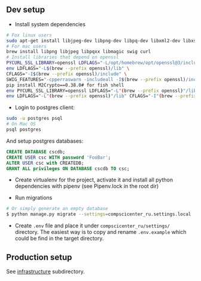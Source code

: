 ## Dev setup

* Install system dependencies
```bash
# Fox linux users
sudo apt-get install libjpeg-dev libpng-dev libpq-dev libxml2-dev libxslt1-dev libmagic-dev
# For mac users
brew install libpng libjpeg libpqxx libmagic swig curl
# Install libraries that depend on openssl
PYCURL_SSL_LIBRARY=openssl LDFLAGS="-L/opt/homebrew/opt/openssl@3/include/lib -L/opt/homebrew/opt/curl/lib" CPPFLAGS="-I/opt/homebrew/opt/openssl@3/include -I/opt/homebrew/opt/curl/include" pip install --compile --no-cache-dir pycurl
env LDFLAGS="-L$(brew --prefix openssl)/lib" \
CFLAGS="-I$(brew --prefix openssl)/include" \
SWIG_FEATURES="-cpperraswarn -includeall -I$(brew --prefix openssl)/include" \
pip install M2Crypto==0.38.0# for fish shell
env PYCURL_SSL_LIBRARY=openssl LDFLAGS="-L"(brew --prefix openssl)"/lib -L/usr/local/opt/curl/lib" CPPFLAGS="-I"(brew --prefix openssl)"/include -I/usr/local/opt/curl/include" pip install --compile --no-cache-dir pycurl
env LDFLAGS="-L"(brew --prefix openssl)"/lib" CFLAGS="-I"(brew --prefix openssl)"/include" SWIG_FEATURES="-cpperraswarn -includeall -I"(brew --prefix openssl)"/include" pip install m2crypto

```
* Login to postgres client:

```bash
sudo -u postgres psql
# On Mac OS
psql postgres
```

And setup postgres databases:

```sql
CREATE DATABASE cscdb;
CREATE USER csc WITH password 'FooBar';
ALTER USER csc with CREATEDB;
GRANT ALL privileges ON DATABASE cscdb TO csc;
```

* Create virtualenv for the project, activate it and install all python dependencies with pipenv (see Pipenv.lock in the root dir)

* Run migrations
```bash
# Or simply generate an empty database
$ python manage.py migrate --settings=compscicenter_ru.settings.local
```

* Create `.env` file and place it under `compscicenter_ru/settings/` directory. The easiest way is to copy and rename `.env.example` which could be find in the target directory.




## Production setup

See [infrastructure](https://github.com/cscenter/site/tree/master/infrastructure) subdirectory.
